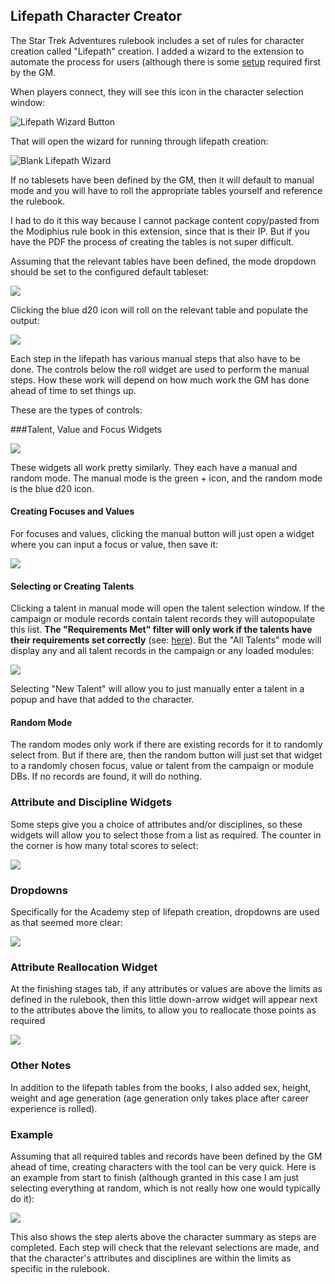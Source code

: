 ## Lifepath Character Creator

The Star Trek Adventures rulebook includes a set of rules for character creation called "Lifepath" creation. I added a wizard 
to the extension to automate the process for users (although there is some [setup](../general/lifepath_tables) required 
first by the GM.

When players connect, they will see this icon in the character selection window:

![Lifepath Wizard Button](../images/lifepath_wizard_button.png)

That will open the wizard for running through lifepath creation:

![Blank Lifepath Wizard](../images/lifepath_wizard_1.png)

If no tablesets have been defined by the GM, then it will default to manual mode and you will have to roll the appropriate tables 
yourself and reference the rulebook. 

I had to do it this way because I cannot package content copy/pasted from the Modiphius rule book in this extension, since 
that is their IP. But if you have the PDF the process of creating the tables is not super difficult. 

Assuming that the relevant tables have been defined, the mode dropdown should be set to the configured default tableset:

![](../images/lifepath_wizard_roll_mode_species.png)

Clicking the blue d20 icon will roll on the relevant table and populate the output:

![](../images/lifepath_rolling_species.gif)

Each step in the lifepath has various manual steps that also have to be done. The controls below the roll widget are used 
to perform the manual steps. How these work will depend on how much work the GM has done ahead of time to set things up.

These are the types of controls:

###Talent, Value and Focus Widgets

![](../images/lifepath_select_entry_widgets.png)

These widgets all work pretty similarly. They each have a manual and random mode. The manual mode is the green + icon, 
and the random mode is the blue d20 icon.

#### Creating Focuses and Values

For focuses and values, clicking the manual button will just open a widget where 
you can input a focus or value, then save it:

![](../images/lifepath_manual_value.png)

#### Selecting or Creating Talents

Clicking a talent in manual mode will open the talent selection window. If the campaign or module records contain talent records 
they will autopopulate this list. **The "Requirements Met" filter will only work if the talents have their requirements set 
correctly** (see: [here](../record_docs/talents_values_and_focuses#talent-requirements)). But the "All Talents" mode will 
display any and all talent records in the campaign or any loaded modules:

![](../images/lifepath_talent_select_window.png)

Selecting "New Talent" will allow you to just manually enter a talent in a popup and have that added to the character.

#### Random Mode

The random modes only work if there are existing records for it to randomly select from. But if there are, then the random 
button will just set that widget to a randomly chosen focus, value or talent from the campaign or module DBs. If no records 
are found, it will do nothing.

### Attribute and Discipline Widgets

Some steps give you a choice of attributes and/or disciplines, so these widgets will allow you to select those from a list 
as required. The counter in the corner is how many total scores to select:

![](../images/lifepath_score_select.png)

### Dropdowns

Specifically for the Academy step of lifepath creation, dropdowns are used as that seemed more clear:

![](../images/lifepath_academy_dropdowns.png)

### Attribute Reallocation Widget

At the finishing stages tab, if any attributes or values are above the limits as defined in the rulebook, then this little 
down-arrow widget will appear next to the attributes above the limits, to allow you to reallocate those points as required

![](../images/lifepath_reallocating_attribute.gif)

### Other Notes

In addition to the lifepath tables from the books, I also added sex, height, weight and age generation (age generation 
only takes place after career experience is rolled). 

### Example

Assuming that all required tables and records have been defined by the GM ahead of time, creating characters with the tool 
can be very quick. Here is an example from start to finish (although granted in this case I am just selecting everything at 
random, which is not really how one would typically do it):

![](../images/lifepath_full_example.gif)

This also shows the step alerts above the character summary as steps are completed. Each step will check that the relevant 
selections are made, and that the character's attributes and disciplines are within the limits as specific in the rulebook.
